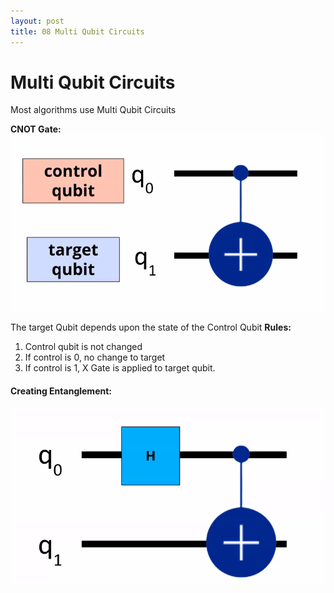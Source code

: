 ```yaml
--- 
layout: post
title: 08 Multi Qubit Circuits
---
```

# Multi Qubit Circuits
Most algorithms use Multi Qubit Circuits

**CNOT Gate:**
![cnot-gate](../assets/images/cnot_gate.png)

The target Qubit depends upon the state of the Control Qubit
**Rules:**
1. Control qubit is not changed
2. If control is 0, no change to target
3. If control is 1, X Gate is applied to target qubit. 

#### Creating Entanglement: 
![basic-entanglement-gate](../assets/images/entanglement.png)

